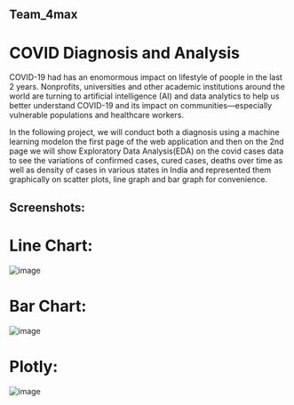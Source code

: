 ## Team_4max
# COVID Diagnosis and Analysis
COVID-19 had has an enomormous impact on lifestyle of poople in the last 2 years. Nonprofits, universities and other academic institutions around the world are turning to artificial intelligence (AI) and data analytics to help us better understand COVID-19 and its impact on communities—especially vulnerable populations and healthcare workers.

In the following project, we will conduct both a diagnosis using a machine learning modelon the first page of the web application and then on the 2nd page we will show Exploratory Data Analysis(EDA) on the covid cases data to see the variations of confirmed cases, cured cases, deaths over time as well as density of cases in various states in India and represented them graphically on scatter plots, line graph and bar graph for convenience.

## Screenshots:
# Line Chart:
![image](https://user-images.githubusercontent.com/57794377/137307558-3d26513f-7491-4c5f-9ebf-eb6ac7abc141.png)
# Bar Chart:
![image](https://user-images.githubusercontent.com/57794377/137307610-a8bb167c-1f3e-4d04-9e6f-fc704e4efa45.png)
# Plotly:
![image](https://user-images.githubusercontent.com/57794377/137307651-345f8e48-9376-4173-9e4a-fc7207211ca1.png)
